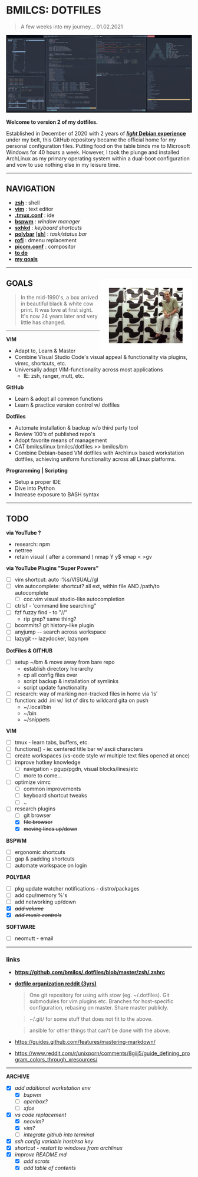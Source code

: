 # BMILCS: DOTFILES
> A few weeks into my journey... 01.02.2021

![desktop](asset/rice.png)
 
**Welcome to version 2 of my dotfiles.** 

Established in December of 2020 with 2 years of [***light* Debian experience**](https://github.com/bmilcs/linux) under my belt, this GitHub repository became the official home for my personal configuration files. Putting food on the table binds me to Microsoft Windows for 40 hours a week. However, I took the plunge and installed ArchLinux as my primary operating system within a dual-boot configuration and vow to use nothing else in my leisure time. 

---

## **NAVIGATION**
- [**zsh**](/zsh/.zsh) : shell
- [**vim**](/vim/.vim) : text editor
- [**.tmux.conf**](/tmux/.tmux.conf) : ide 
- [**bspwm**](/bspwm/.config/bspwm/bspwmrc) :  *window manager*
- [**sxhkd**](/sxhkd/.config/sxhkd/sxhkdrc) : *keyboard shortcuts*
- [**polybar**](/polybar/.config/polybar/bspwm.conf) [[**sh**]](/polybar/.config/polybar/bspwm.sh) : *task/status bar*
- [**rofi**](/rofi/.config/rofi/config.rasi) : dmenu replacement
- [**picom.conf**](/picom/.config/picom/config) : compositor
- [**to do**](#todo)
- [**my goals**](#goals)
---

<a name="goals"/>
<img align="right" src="asset/gw.jpeg" width=200 style="border: 25px solid white">

## GOALS

> In the mid-1990's, a box arrived in beautiful black & white cow print. It was love at first sight. It's now 24 years later and very little has changed. 

---

**VIM**
- Adapt to, Learn & Master 
- Combine Visual Studio Code's visual appeal & functionality via plugins, vimrc, shortcuts, etc.
- Universally adopt VIM-functionality across most applications
  - IE: zsh, ranger, mutt, etc.

**GitHub**
 - Learn & adopt all common functions
 - Learn & practice version control w/ dotfiles

 **Dotfiles**
 - Automate installation & backup w/o third party tool
 - Review 100's of published repo's
 - Adopt favorite means of management
 - CAT bmilcs/linux bmilcs/dotfiles >> bmilcs/bm
  - Combine Debian-based VM dotfiles with Archlinux based workstation dotfiles, achieving uniform functionality across all Linux platforms.

**Programming | Scripting**
 - Setup a proper IDE 
 - Dive into Python
 - Increase exposure to BASH syntax

---

<a name="todo"/>

## TODO

**via YouTube ?**

- research: npm
- nettree
- retain visual  ( after a command )
    nmap Y y$
    vmap < <gv
    vmap > >gv

**via YouTube Plugins "Super Powers"**

- [ ] vim shortcut: auto :%s/VISUAL//gI
- [ ] vim autocomplete: shortcut? all ext, within file AND /path/to autocomplete
  - [ ] coc.vim visual studio-like autocompletion
- [ ] ctrlsf - 'command line searching"
- [ ] fzf fuzzy find - to "//"
  - rip grep? same thing?
- [ ] bcommits? git history-like plugin
- [ ] anyjump -- search across workspace
- [ ] lazygit -- lazydocker, lazynpm

**DotFiles & GITHUB**
  - [ ] setup ~/bm & move away from bare repo
      - establish directory hierarchy
      - cp all config files over
      - script backup & installation of symlinks
      - script update functionality
  - [ ] research: way of marking non-tracked files in home via 'ls'
  - [ ] function: add .ini w/ list of dirs to wildcard gita on push
    - ~/.local/bin
    - ~/bin
    - ~/snippets

**VIM**
  - [ ] tmux - learn tabs, buffers, etc.
  - [ ] functions() - ie: centered title bar w/ ascii characters
  - [ ] create workspaces (vs-code style w/ multiple text files opened at once)
  - [ ] improve hotkey knowledge
    - [ ] navigation - pgup/pgdn, visual blocks/lines/etc
    - [ ] more to come...
  - [ ] optimize vimrc
    - [ ] common improvements
    - [ ] keyboard shortcut tweaks
    - [ ] ..
  - [ ] research plugins 
    - [ ] git browser
    - [x] ~~file browser~~
    - [x] ~~moving lines up/down~~ 

**BSPWM**
  - [ ] ergonomic shortcuts
  - [ ] gap & padding shortcuts
  - [ ] automate workspace on login

**POLYBAR**

  - [ ] pkg update watcher notifications - distro/packages
  - [ ] add cpu/memory %'s
  - [ ] add networking up/down
  - [x] ~~*add volume*~~
  - [x] ~~*add music controls*~~

**SOFTWARE**
- [ ] neomutt - email

---


### links

- **https://github.com/bmilcs/.dotfiles/blob/master/zsh/.zshrc**

- [**dotfile organization reddit (3yrs)**](https://www.reddit.com/r/linux/comments/61dbym/managing_dotfiles_a_survey/) 

  > One git repository for using with stow (eg. ~/.dotfiles). Git submodules for vim plugins etc. Branches for host-specific configuration, rebasing on master. Share master publicly.

  > ~/.git/ for some stuff that does not fit to the above.

  > ansible for other things that can't be done with the above.

- https://guides.github.com/features/mastering-markdown/ 
- https://www.reddit.com/r/unixporn/comments/8giij5/guide_defining_program_colors_through_xresources/







---

**ARCHIVE**
- [x] *add additional workstation env*
    - [x] *bspwm*
    - [ ] *openbox?*
    - [ ] *xfce*
- [x] *vs code replacement*
    - [x] *neovim?*
    - [x] *vim?*
    - [ ] *integrate github into terminal*
- [x] *ssh config variable host/rsa key*
- [x] *shortcut - restart to windows from archlinux*
- [x] *improve README.md*
    - [x] *add scrots*
    - [x] *add table of contents*
